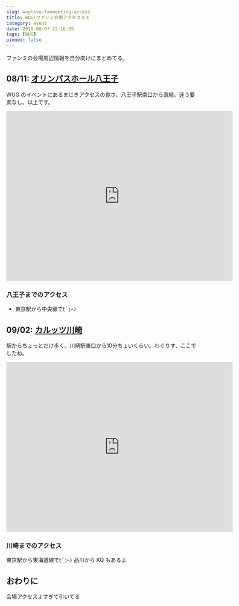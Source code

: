 ```yaml
---
slug: wuglove-fanmeeting-access
title: WUG!ファンミ会場アクセスメモ
category: event
date: 2018-08-07 23:16:05
tags: [WUG]
pinned: false
---
```


ファンミの会場周辺情報を自分向けにまとめてる。

## 08/11: [オリンパスホール八王子](https://olympus.hall-info.jp/access/)

WUG のイベントにあるまじきアクセスの良さ、八王子駅南口から直結。迷う要素なし。以上です。

<iframe src="https://www.google.com/maps/embed?pb=!1m18!1m12!1m3!1d3241.919335394482!2d139.33578731525822!3d35.65435898020054!2m3!1f0!2f0!3f0!3m2!1i1024!2i768!4f13.1!3m3!1m2!1s0x60191ddbb8ce98f7%3A0xdf7df6ed96fe4bdb!2z44Kq44Oq44Oz44OR44K544Ob44O844OrIOWFq-eOi-WtkA!5e0!3m2!1sja!2sjp!4v1533647756823" width="600" height="450" frameborder="0" style="border:0" allowfullscreen></iframe>

### 八王子までのアクセス

- 東京駅から中央線でﾋﾞｭｰﾝ



## 09/02: [カルッツ川崎](http://culttz.city.kawasaki.jp/access/)

駅からちょっとだけ歩く。川崎駅東口から10分ちょいくらい。わぐりす、ここでしたね。

<iframe src="https://www.google.com/maps/embed?pb=!1m18!1m12!1m3!1d3246.97522616357!2d139.7061881152546!3d35.52960988023001!2m3!1f0!2f0!3f0!3m2!1i1024!2i768!4f13.1!3m3!1m2!1s0x601860b92d55b9bd%3A0x63aa74bcd4d55ad6!2z44Kr44Or44OD44OE44GL44KP44GV44GN!5e0!3m2!1sja!2sjp!4v1533648516797" width="600" height="450" frameborder="0" style="border:0" allowfullscreen></iframe>

### 川崎までのアクセス

東京駅から東海道線でﾋﾞｭｰﾝ
品川から KQ もあるよ


## おわりに

会場アクセスよすぎて引いてる
